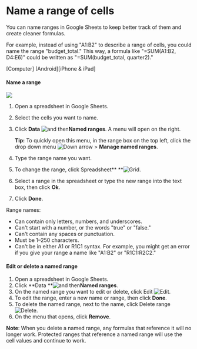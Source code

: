 # Name a range of cells

You can name ranges in Google Sheets to keep better track of them and create cleaner formulas.

For example, instead of using "A1:B2" to describe a range of cells, you could name the range "budget\_total." This way, a formula like "=SUM(A1:B2, D4:E6)" could be written as "=SUM(budget\_total, quarter2)."

[Computer] [Android][iPhone & iPad]

#### Name a range

![](https://storage.googleapis.com/support-kms-prod/nEXUOWYd2xXnBbzn8BVqn2bh7ZEQZnAgCnL8)

1. Open a spreadsheet in Google Sheets.
2. Select the cells you want to name.
3. Click **Data** ![and then](https://lh3.googleusercontent.com/QbWcYKta5vh_4-OgUeFmK-JOB0YgLLoGh69P478nE6mKdfpWQniiBabjF7FVoCVXI0g=h36)**Named ranges**. A menu will open on the right.

   **Tip:** To quickly open this menu, in the range box on the top left, click the drop down menu ![Down arrow](https://lh3.googleusercontent.com/yYYK4WUbw5I8JZSws4rFOg9MjONpldfQlnPZyiuCpg6Ld1ZJEY8E-Q8BQYdnWLt3CQ=w36-h36) >  **Manage named ranges**.
4. Type the range name you want.
5. To change the range, click Spreadsheet** **![Grid](https://storage.googleapis.com/support-kms-prod/SNP_BB1EF1411B2D879B8FBF01CFA595888B784F_4626414_en_v0).
6. Select a range in the spreadsheet or type the new range into the text box, then click **Ok**.
7. Click **Done**.

Range names:

* Can contain only letters, numbers, and underscores.
* Can't start with a number, or the words "true" or "false."
* Can't contain any spaces or punctuation.
* Must be 1–250 characters.
* Can't be in either A1 or R1C1 syntax. For example, you might get an error if you give your range a name like "A1:B2" or "R1C1:R2C2."

#### Edit or delete a named range

1. Open a spreadsheet in Google Sheets.
2. Click **Data **![and then](https://lh3.googleusercontent.com/QbWcYKta5vh_4-OgUeFmK-JOB0YgLLoGh69P478nE6mKdfpWQniiBabjF7FVoCVXI0g=h36)**Named ranges**.
3. On the named range you want to edit or delete, click Edit ![Edit](https://lh3.ggpht.com/-xujKpwhmzZcDSmXNewBe_6-oam__hvkMLO72Ej0PFQUghHxGj7xOtpy4AtLIvjnh3Kn=w36-h36).
4. To edit the range, enter a new name or range, then click **Done**.
5. To delete the named range, next to the name, click Delete range ![Delete ](https://lh3.googleusercontent.com/9V7P97OdHt8lN8hn0CmBYLmgZRryAAEIMJPaHsDur9PpiwM-cwdJiTsL0T9rxEicyw=w36-h36).
6. On the menu that opens, click **Remove**.

**Note**: When you delete a named range, any formulas that reference it will no longer work. Protected ranges that reference a named range will use the cell values and continue to work.
